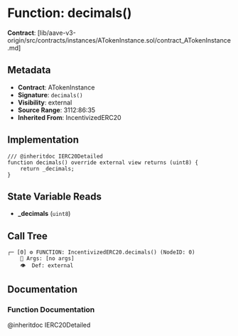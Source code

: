 # Function: decimals()

**Contract**: [lib/aave-v3-origin/src/contracts/instances/ATokenInstance.sol/contract_ATokenInstance.md]

## Metadata

- **Contract**: ATokenInstance
- **Signature**: `decimals()`
- **Visibility**: external
- **Source Range**: 3112:86:35
- **Inherited From**: IncentivizedERC20

## Implementation

```solidity
/// @inheritdoc IERC20Detailed
function decimals() override external view returns (uint8) {
    return _decimals;
}
```

## State Variable Reads

- **_decimals** (`uint8`)

## Call Tree

```
┌─ [0] ⚙️ FUNCTION: IncentivizedERC20.decimals() (NodeID: 0)
    💬 Args: [no args]
    👁️  Def: external
```

## Documentation

### Function Documentation

@inheritdoc IERC20Detailed
